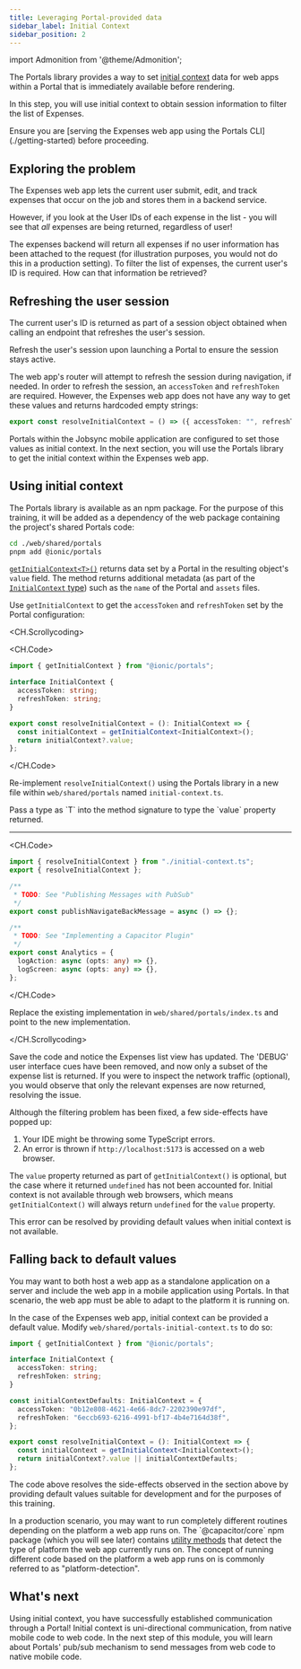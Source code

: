 ```yaml
---
title: Leveraging Portal-provided data
sidebar_label: Initial Context
sidebar_position: 2
---
```


import Admonition from '@theme/Admonition';

The Portals library provides a way to set <a href="https://ionic.io/docs/portals/choosing-a-communication#initial-context" target="_blank">initial context</a> data for web apps within a Portal that is immediately available before rendering.

In this step, you will use initial context to obtain session information to filter the list of Expenses.

<Admonition type="note">
Ensure you are [serving the Expenses web app using the Portals CLI](./getting-started) before proceeding.
</Admonition>

## Exploring the problem

The Expenses web app lets the current user submit, edit, and track expenses that occur on the job and stores them in a backend service.

However, if you look at the User IDs of each expense in the list - you will see that _all_ expenses are being returned, regardless of user!

The expenses backend will return all expenses if no user information has been attached to the request (for illustration purposes, you would not do this in a production setting). To filter the list of expenses, the current user's ID is required. How can that information be retrieved?

## Refreshing the user session

The current user's ID is returned as part of a session object obtained when calling an endpoint that refreshes the user's session.

<Admonition type="info" title="Best Practice">
Refresh the user's session upon launching a Portal to ensure the session stays active.
</Admonition>

The web app's router will attempt to refresh the session during navigation, if needed. In order to refresh the session, an `accessToken` and `refreshToken` are required. However, the Expenses web app does not have any way to get these values and returns hardcoded empty strings:

```typescript web/shared/portals/index.ts
export const resolveInitialContext = () => ({ accessToken: "", refreshToken: "" });
```

Portals within the Jobsync mobile application are configured to set those values as initial context. In the next section, you will use the Portals library to get the initial context within the Expenses web app. 

## Using initial context

The Portals library is available as an npm package. For the purpose of this training, it will be added as a dependency of the web package containing the project's shared Portals code:

```bash terminal
cd ./web/shared/portals
pnpm add @ionic/portals
```

<a href="https://ionic.io/docs/portals/for-web/portals-plugin#getinitialcontext" target="_blank">`getInitialContext<T>()`</a> returns data set by a Portal in the resulting object's `value` field. The method returns additional metadata (as part of the <a href="https://ionic.io/docs/portals/for-web/portals-plugin#initialcontext" target="_blank">`InitialContext` type</a>) such as the `name` of the Portal and `assets` files.


Use `getInitialContext` to get the `accessToken` and `refreshToken` set by the Portal configuration:

<CH.Scrollycoding>

<CH.Code>

```typescript web/shared/portals/initial-context.ts
import { getInitialContext } from "@ionic/portals";

interface InitialContext {
  accessToken: string;
  refreshToken: string;
}

export const resolveInitialContext = (): InitialContext => {
  const initialContext = getInitialContext<InitialContext>();
  return initialContext?.value;
};
```

</CH.Code>

Re-implement `resolveInitialContext()` using the Portals library in a new file within `web/shared/portals` named `initial-context.ts`.

<Admonition type="info" title="Best Practice">
Pass a type as `T` into the method signature to type the `value` property returned.
</Admonition>

---

<CH.Code>

```typescript web/shared/portals/index.ts focus=1:2
import { resolveInitialContext } from "./initial-context.ts";
export { resolveInitialContext };

/**
 * TODO: See "Publishing Messages with PubSub"
 */
export const publishNavigateBackMessage = async () => {};

/**
 * TODO: See "Implementing a Capacitor Plugin"
 */
export const Analytics = {
  logAction: async (opts: any) => {},
  logScreen: async (opts: any) => {},
};
```

</CH.Code>

Replace the existing implementation in `web/shared/portals/index.ts` and point to the new implementation.  

</CH.Scrollycoding>

Save the code and notice the Expenses list view has updated. The 'DEBUG' user interface cues have been removed, and now only a subset of the expense list is returned. If you were to inspect the network traffic (optional), you would observe that only the relevant expenses are now returned, resolving the issue.

Although the filtering problem has been fixed, a few side-effects have popped up:

1. Your IDE might be throwing some TypeScript errors.
2. An error is thrown if `http://localhost:5173` is accessed on a web browser.

The `value` property returned as part of `getInitialContext()` is optional, but the case where it returned `undefined` has not been accounted for. Initial context is not available through web browsers, which means `getInitialContext()` will always return `undefined` for the `value` property.

This error can be resolved by providing default values when initial context is not available.

## Falling back to default values

You may want to both host a web app as a standalone application on a server and include the web app in a mobile application using Portals. In that scenario, the web app must be able to adapt to the platform it is running on.

In the case of the Expenses web app, initial context can be provided a default value. Modify `web/shared/portals-initial-context.ts` to do so:

```typescript web/shared/portals/initial-context.ts focus=8:11,15[31:57]
import { getInitialContext } from "@ionic/portals";

interface InitialContext {
  accessToken: string;
  refreshToken: string;
}

const initialContextDefaults: InitialContext = {
  accessToken: "0b12e808-4621-4e66-8dc7-2202390e97df",
  refreshToken: "6eccb693-6216-4991-bf17-4b4e7164d38f",
};

export const resolveInitialContext = (): InitialContext => {
  const initialContext = getInitialContext<InitialContext>();
  return initialContext?.value || initialContextDefaults;
};
```

The code above resolves the side-effects observed in the section above by providing default values suitable for development and for the purposes of this training. 

<Admonition type="info">
In a production scenario, you may want to run completely different routines depending on the platform a web app runs on. The `@capacitor/core` npm package (which you will see later) contains <a href="https://capacitorjs.com/docs/basics/utilities" target="_blank">utility methods</a> that detect the type of platform the web app currently runs on. The concept of running different code based on the platform a web app runs on is commonly referred to as "platform-detection".
</Admonition>

## What's next

Using initial context, you have successfully established communication through a Portal! Initial context is uni-directional communication, from native mobile code to web code. In the next step of this module, you will learn about Portals' pub/sub mechanism to send messages from web code to native mobile code.